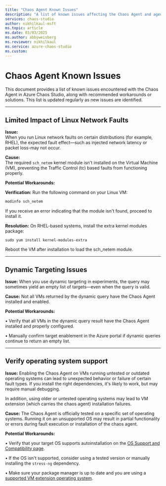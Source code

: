 ```yaml
---
title: "Chaos Agent Known Issues"
description: "A list of known issues affecting the Chaos Agent and agent-based faults in Azure Chaos Studio, along with workarounds or mitigation steps."
services: chaos-studio
author: nikhilkaul-msft
ms.topic: article
ms.date: 03/03/2025
ms.author: abbyweisberg
ms.reviewer: nikhilkaul
ms.service: azure-chaos-studio
ms.custom: 
---
```


# Chaos Agent Known Issues

This document provides a list of known issues encountered with the Chaos Agent in Azure Chaos Studio, along with recommended workarounds or solutions. This list is updated regularly as new issues are identified.

---

## Limited Impact of Linux Network Faults

**Issue:**  
When you run Linux network faults on certain distributions (for example, RHEL), the expected fault effect—such as injected network latency or packet loss-may not occur.

**Cause:**  
The required `sch_netem` kernel module isn't installed on the Virtual Machine (VM), preventing the Traffic Control (tc) based faults from functioning properly.

**Potential Workarounds:**  

**Verification:** Run the following command on your Linux VM:
  ```bash
  modinfo sch_netem
  ```
If you receive an error indicating that the module isn't found, proceed to install it.
	
**Resolution:** 
On RHEL-based systems, install the extra kernel modules package:
```
sudo yum install kernel-modules-extra
```
Reboot the VM after installation to load the sch_netem module.

---
## Dynamic Targeting Issues

**Issue:**
When you use dynamic targeting in experiments, the query may sometimes yield an empty list of targets—even when the query is valid.

**Cause:**
Not all VMs returned by the dynamic query have the Chaos Agent installed and enabled.

**Potential Workarounds:**

•	Verify that all VMs in the dynamic query result have the Chaos Agent installed and properly configured.

•	Manually confirm target enablement in the Azure portal if dynamic queries continue to return an empty list.

---

## Verify operating system support

**Issue:**
Enabling the Chaos Agent on VMs running untested or outdated operating systems can lead to unexpected behavior or failure of certain fault types. If you install the right dependencies, it's likely to work, but may require manual debugging.

In addition, using older or untested operating systems may lead to VM extension (which carries the chaos agent) installation failures.

**Cause:**
The Chaos Agent is officially tested on a specific set of operating systems. Running it on an unsupported OS may result in partial functionality or errors during fault execution or installation of the chaos agent. 

**Potential Workarounds:**

•	Verify that your target OS supports autoinstallation on the [OS Support and Compatibility page](chaos-agent-os-support.md).

•	If the OS isn't supported, consider using a tested version or manually installing the ```stress-ng``` dependency.

•	Make sure your package manager is up to date and you are using a [supported VM extension operating system](https://learn.microsoft.com/azure/virtual-machines/extensions/agent-linux).
